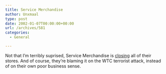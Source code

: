 ```yaml
---
title: Service Merchandise
author: Unxmaal
type: post
date: 2002-01-07T00:00:00+00:00
url: /archives/581
categories:
  - General

---
```

Not that I&#8217;m terribly suprised, Service Merchandise is [closing][1] all of their stores. And of course, they&#8217;re blaming it on the WTC terrorist attack, instead of on their own poor business sense.

 [1]: http://dailynews.yahoo.com/h/ap/20020104/bs/service_merchandise_3.html